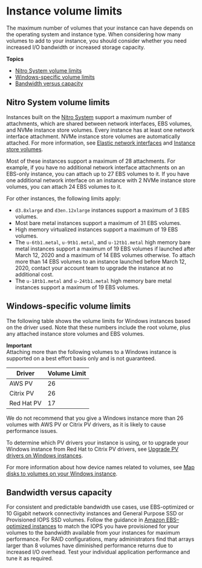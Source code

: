 # Instance volume limits<a name="volume_limits"></a>

The maximum number of volumes that your instance can have depends on the operating system and instance type\. When considering how many volumes to add to your instance, you should consider whether you need increased I/O bandwidth or increased storage capacity\.

**Topics**
+ [Nitro System volume limits](#instance-type-volume-limits)
+ [Windows\-specific volume limits](#windows-specific-volume-limits)
+ [Bandwidth versus capacity](#storage-bandwidth)

## Nitro System volume limits<a name="instance-type-volume-limits"></a>

Instances built on the [Nitro System](instance-types.md#ec2-nitro-instances) support a maximum number of attachments, which are shared between network interfaces, EBS volumes, and NVMe instance store volumes\. Every instance has at least one network interface attachment\. NVMe instance store volumes are automatically attached\. For more information, see [Elastic network interfaces](using-eni.md) and [Instance store volumes](InstanceStorage.md#instance-store-volumes)\.

Most of these instances support a maximum of 28 attachments\. For example, if you have no additional network interface attachments on an EBS\-only instance, you can attach up to 27 EBS volumes to it\. If you have one additional network interface on an instance with 2 NVMe instance store volumes, you can attach 24 EBS volumes to it\.

For other instances, the following limits apply:
+ `d3.8xlarge` and `d3en.12xlarge` instances support a maximum of 3 EBS volumes\.
+ Most bare metal instances support a maximum of 31 EBS volumes\.
+ High memory virtualized instances support a maximum of 19 EBS volumes\.
+ The `u-6tb1.metal`, `u-9tb1.metal`, and `u-12tb1.metal` high memory bare metal instances support a maximum of 19 EBS volumes if launched after March 12, 2020 and a maximum of 14 EBS volumes otherwise\. To attach more than 14 EBS volumes to an instance launched before March 12, 2020, contact your account team to upgrade the instance at no additional cost\.
+ The `u-18tb1.metal` and `u-24tb1.metal` high memory bare metal instances support a maximum of 19 EBS volumes\.

## Windows\-specific volume limits<a name="windows-specific-volume-limits"></a>

The following table shows the volume limits for Windows instances based on the driver used\. Note that these numbers include the root volume, plus any attached instance store volumes and EBS volumes\.

**Important**  
Attaching more than the following volumes to a Windows instance is supported on a best effort basis only and is not guaranteed\.


| Driver | Volume Limit | 
| --- | --- | 
|  AWS PV  |  26  | 
|  Citrix PV  |  26  | 
|  Red Hat PV  |  17  | 

We do not recommend that you give a Windows instance more than 26 volumes with AWS PV or Citrix PV drivers, as it is likely to cause performance issues\.

To determine which PV drivers your instance is using, or to upgrade your Windows instance from Red Hat to Citrix PV drivers, see [Upgrade PV drivers on Windows instances](Upgrading_PV_drivers.md)\.

For more information about how device names related to volumes, see [Map disks to volumes on your Windows instance](ec2-windows-volumes.md)\.

## Bandwidth versus capacity<a name="storage-bandwidth"></a>

For consistent and predictable bandwidth use cases, use EBS\-optimized or 10 Gigabit network connectivity instances and General Purpose SSD or Provisioned IOPS SSD volumes\. Follow the guidance in [Amazon EBS–optimized instances](ebs-optimized.md) to match the IOPS you have provisioned for your volumes to the bandwidth available from your instances for maximum performance\. For RAID configurations, many administrators find that arrays larger than 8 volumes have diminished performance returns due to increased I/O overhead\. Test your individual application performance and tune it as required\.